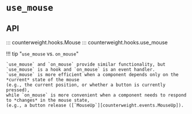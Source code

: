 # `use_mouse`

## API

::: counterweight.hooks.Mouse
::: counterweight.hooks.use_mouse

!!! tip "`use_mouse` vs. `on_mouse`"

    `use_mouse` and `on_mouse` provide similar functionality, but `use_mouse` is a hook and `on_mouse` is an event handler.
    `use_mouse` is more efficient when a component depends only on the *current* state of the mouse
    (e.g., the current position, or whether a button is currently pressed),
    while `on_mouse` is more convenient when a component needs to respond to *changes* in the mouse state,
    (e.g., a button release ([`MouseUp`][counterweight.events.MouseUp]).
